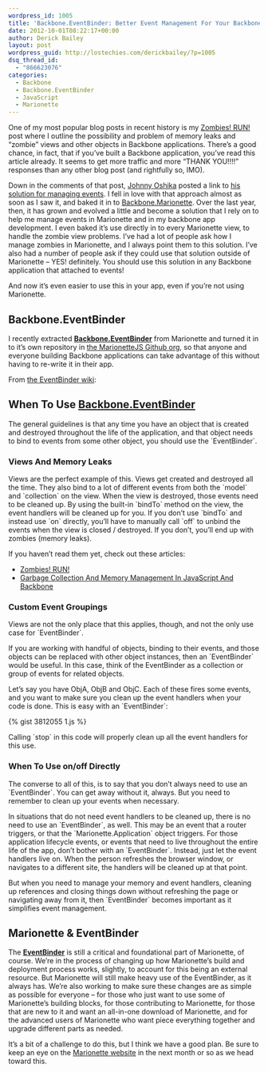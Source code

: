 ```yaml
---
wordpress_id: 1005
title: 'Backbone.EventBinder: Better Event Management For Your Backbone Apps'
date: 2012-10-01T08:22:17+00:00
author: Derick Bailey
layout: post
wordpress_guid: http://lostechies.com/derickbailey/?p=1005
dsq_thread_id:
  - "866623076"
categories:
  - Backbone
  - Backbone.EventBinder
  - JavaScript
  - Marionette
---
```

One of my most popular blog posts in recent history is my [Zombies! RUN!](https://lostechies.com/derickbailey/2011/09/15/zombies-run-managing-page-transitions-in-backbone-apps/) post where I outline the possibility and problem of memory leaks and &#8220;zombie&#8221; views and other objects in Backbone applications. There&#8217;s a good chance, in fact, that if you&#8217;ve built a Backbone application, you&#8217;ve read this article already. It seems to get more traffic and more &#8220;THANK YOU!!!!&#8221; responses than any other blog post (and rightfully so, IMO). 

Down in the comments of that post, [Johnny Oshika](https://lostechies.com/derickbailey/2011/09/15/zombies-run-managing-page-transitions-in-backbone-apps/#comment-323591119) posted a link to [his solution for managing events](http://stackoverflow.com/questions/7567404/backbone-js-repopulate-or-recreate-the-view/7607853#7607853). I fell in love with that approach almost as soon as I saw it, and baked it in to [Backbone.Marionette](http://marionettejs.com). Over the last year, then, it has grown and evolved a little and become a solution that I rely on to help me manage events in Marionette and in my backbone app development. I even baked it&#8217;s use directly in to every Marionette view, to handle the zombie view problems. I&#8217;ve had a lot of people ask how I manage zombies in Marionette, and I always point them to this solution. I&#8217;ve also had a number of people ask if they could use that solution outside of Marionette &#8211; YES! definitely. You should use this solution in any Backbone application that attached to events! 

And now it&#8217;s even easier to use this in your app, even if you&#8217;re not using Marionette.

## Backbone.EventBinder

I recently extracted [**Backbone.EventBinder**](https://github.com/marionettejs/backbone.eventbinder) from Marionette and turned it in to it&#8217;s own repository in [the MarionetteJS Github org](https://github.com/marionettejs), so that anyone and everyone building Backbone applications can take advantage of this without having to re-write it in their app.

From [the EventBinder wiki](https://github.com/marionettejs/backbone.eventbinder/wiki):

## When To Use [Backbone.EventBinder](https://github.com/marionettejs/backbone.eventbinder)

The general guidelines is that any time you have an object that is created and destroyed throughout the life of the application, and that object needs to bind to events from some other object, you should use the \`EventBinder\`.

### Views And Memory Leaks

Views are the perfect example of this. Views get created and destroyed all the time. They also bind to a lot of different events from both the \`model\` and \`collection\` on the view. When the view is destroyed, those events need to be cleaned up. By using the built-in \`bindTo\` method on the view, the event handlers will be cleaned up for you. If you don&#8217;t use \`bindTo\` and instead use \`on\` directly, you&#8217;ll have to manually call \`off\` to unbind the events when the view is closed / destroyed. If you don&#8217;t, you&#8217;ll end up with zombies (memory leaks).

If you haven&#8217;t read them yet, check out these articles:

  * [Zombies! RUN!](https://lostechies.com/derickbailey/2011/09/15/zombies-run-managing-page-transitions-in-backbone-apps/)
  * [Garbage Collection And Memory Management In JavaScript And Backbone](https://lostechies.com/derickbailey/2012/03/19/backbone-js-and-javascript-garbage-collection/)

### Custom Event Groupings

Views are not the only place that this applies, though, and not the only use case for \`EventBinder\`.

If you are working with handful of objects, binding to their events, and those objects can be replaced with other object instances, then an \`EventBinder\` would be useful. In this case, think of the EventBinder as a collection or group of events for related objects.

Let&#8217;s say you have ObjA, ObjB and ObjC. Each of these fires some events, and you want to make sure you clean up the event handlers when your code is done. This is easy with an \`EventBinder\`:

{% gist 3812055 1.js %}

Calling \`stop\` in this code will properly clean up all the event handlers for this use.

### When To Use on/off Directly

The converse to all of this, is to say that you don&#8217;t always need to use an \`EventBinder\`. You can get away without it, always. But you need to remember to clean up your events when necessary.

In situations that do not need event handlers to be cleaned up, there is no need to use an \`EventBinder\`, as well. This may be an event that a router triggers, or that the \`Marionette.Application\` object triggers. For those application lifecycle events, or events that need to live throughout the entire life of the app, don&#8217;t bother with an \`EventBinder\`. Instead, just let the event handlers live on. When the person refreshes the browser window, or navigates to a different site, the handlers will be cleaned up at that point.

But when you need to manage your memory and event handlers, cleaning up references and closing things down without refreshing the page or navigating away from it, then \`EventBinder\` becomes important as it simplifies event management.

## Marionette & EventBinder

The [**EventBinder**](https://github.com/marionettejs/backbone.eventbinder) is still a critical and foundational part of Marionette, of course. We&#8217;re in the process of changing up how Marionette&#8217;s build and deployment process works, slightly, to account for this being an external resource. But Marionette will still make heavy use of the EventBinder, as it always has. We&#8217;re also working to make sure these changes are as simple as possible for everyone &#8211; for those who just want to use some of Marionette&#8217;s building blocks, for those contributing to Marionette, for those that are new to it and want an all-in-one download of Marionette, and for the advanced users of Marionette who want piece everything together and upgrade different parts as needed.

It&#8217;s a bit of a challenge to do this, but I think we have a good plan. Be sure to keep an eye on the [Marionette website](http://marionettejs.com) in the next month or so as we head toward this.
